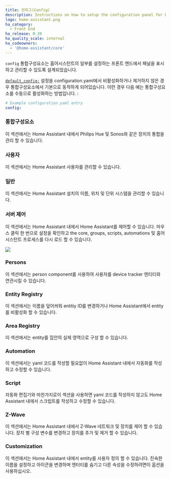 ```yaml
---
title: 컨피그(Config)
description: Instructions on how to setup the configuration panel for Home Assistant.
logo: home-assistant.png
ha_category:
  - Front End
ha_release: 0.39
ha_quality_scale: internal
ha_codeowners:
  - '@home-assistant/core'
---
```


`config` 통합구성요소는 홈어시스턴트의 일부를 설정하는 프론트 엔드에서 패널을 표시하고 관리할 수 있도록 설계되었습니다.

[`default_config:`](https://www.home-assistant.io/integrations/default_config/) 설정을 configuration.yaml에서 비활성화하거나 제거하지 않은 경우 통합구성요소에서 기본으로 동작하게 되어있습니다. 이런 경우 다음 예는 통합구성요소를 수동으로 활성화하는 방법입니다. :

```yaml
# Example configuration.yaml entry
config:
```

### 통합구성요소

이 섹션에서는 Home Assistant 내에서 Philips Hue 및 Sonos와 같은 장치의 통합을 관리 할 수 ​​있습니다.

### 사용자

이 섹션에서는 Home Assistant 사용자를 관리할 수 ​​있습니다.

### 일반

이 섹션에서는 Home Assistant 설치의 이름, 위치 및 단위 시스템을 관리할 수 ​​있습니다.

### 서버 제어

이 섹션에서는 Home Assistant 내에서 Home Assistant를 제어할 수 있습니다. 마우스 클릭 한 번으로 설정을 확인하고 the core, groups, scripts, automations 및 홈어시스턴트 프로세스를 다시 로드 할 수 있습니다.

<p class='img'>
  <img src='{{site_root}}/images/screenshots/server-management.png' />
</p>

### Persons

이 섹션에서는 person component를 사용하여 사용자를 device tracker 엔티티와 연관시킬 수 있습니다.

### Entity Registry

이 섹션에서는 이름을 덮어씌워 entitiy ID를 변경하거나 Home Assistant에서 entity를 비활성화 할 수 있습니다.

### Area Registry

이 섹션에서는 entity를 집안의 실제 영역으로 구성 할 수 있습니다.

### Automation

이 섹션에서는 yaml 코드를 작성할 필요없이 Home Assistant 내에서 자동화를 작성하고 수정할 수 있습니다.

### Script

자동화 편집기와 마찬가지로이 섹션을 사용하면 yaml 코드를 작성하지 않고도 Home Assistant 내에서 스크립트를 작성하고 수정할 수 있습니다.

### Z-Wave

이 섹션에서는 Home Assistant 내에서 Z-Wave 네트워크 및 장치를 제어 할 수 있습니다. 장치 별 구성 변수를 변경하고 장치를 추가 및 제거 할 수 있습니다.

### Customization

이 섹션에서는 Home Assistant 내에서 entity를 사용자 정의 할 수 있습니다. 친숙한 이름을 설정하고 아이콘을 변경하며 엔터티를 숨기고 다른 속성을 수정하려면이 옵션을 사용하십시오.